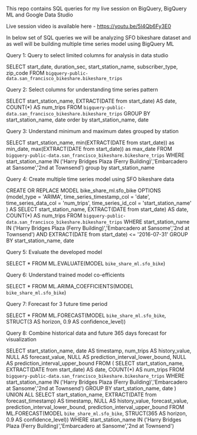 
This repo contains SQL queries for my live session on BigQuery, BigQuery ML and Google Data Studio

Live session video is available here - https://youtu.be/5l4Qb6Fy3E0

In below set of SQL queries we will be analyzing SFO bikeshare dataset and as well will be building multiple time series model using BigQuery ML

Query 1: Query to select limited columns for analysis in data studio

SELECT
   start_date, duration_sec, start_station_name, subscriber_type, zip_code
FROM
  `bigquery-public-data.san_francisco_bikeshare.bikeshare_trips`

Query 2: Select columns for understanding time series pattern

SELECT
   start_station_name,
   EXTRACT(DATE from start_date) AS date,
   COUNT(*) AS num_trips
FROM
  `bigquery-public-data.san_francisco_bikeshare.bikeshare_trips`
GROUP BY start_station_name, date
order by start_station_name, date

Query 3: Understand minimum and maximum dates grouped by station

SELECT
   start_station_name,
   min(EXTRACT(DATE from start_date)) as min_date,
   max(EXTRACT(DATE from start_date)) as max_date
FROM
  `bigquery-public-data.san_francisco_bikeshare.bikeshare_trips`
WHERE
  start_station_name IN ('Harry Bridges Plaza (Ferry Building)','Embarcadero at Sansome','2nd at Townsend')
group by start_station_name

Query 4: Create multiple time series model using SFO bikeshare data

CREATE OR REPLACE MODEL bike_share_ml.sfo_bike
OPTIONS
  (model_type = 'ARIMA',
   time_series_timestamp_col = 'date',
   time_series_data_col = 'num_trips',
   time_series_id_col = 'start_station_name'
  ) AS
SELECT
   start_station_name,
   EXTRACT(DATE from start_date) AS date,
   COUNT(*) AS num_trips
FROM
  `bigquery-public-data.san_francisco_bikeshare.bikeshare_trips`
WHERE
  start_station_name IN ('Harry Bridges Plaza (Ferry Building)','Embarcadero at Sansome','2nd at Townsend') AND
EXTRACT(DATE from start_date) <= '2016-07-31'
GROUP BY start_station_name, date

Query 5: Evaluate the developed model

SELECT
  *
FROM
  ML.EVALUATE(MODEL `bike_share_ml.sfo_bike`)

Query 6: Understand trained model co-efficients

SELECT
  *
FROM
  ML.ARIMA_COEFFICIENTS(MODEL `bike_share_ml.sfo_bike`)


Query 7: Forecast for 3 future time period

SELECT
  *
FROM
  ML.FORECAST(MODEL `bike_share_ml.sfo_bike`,
              STRUCT(3 AS horizon, 0.9 AS confidence_level))

Query 8: Combine historical data and future 365 days forecast for visualization

SELECT
 start_station_name,
 date AS timestamp,
 num_trips AS history_value,
 NULL AS forecast_value,
 NULL AS prediction_interval_lower_bound,
 NULL AS prediction_interval_upper_bound
FROM
 (
  SELECT
     start_station_name,
     EXTRACT(DATE from start_date) AS date,
     COUNT(*) AS num_trips
  FROM
    `bigquery-public-data.san_francisco_bikeshare.bikeshare_trips`
  WHERE
  start_station_name IN ('Harry Bridges Plaza (Ferry Building)','Embarcadero at Sansome','2nd at Townsend')
  GROUP BY start_station_name, date
 )
UNION ALL
SELECT
 start_station_name,
 EXTRACT(DATE from forecast_timestamp) AS timestamp,
 NULL AS history_value,
 forecast_value,
 prediction_interval_lower_bound,
 prediction_interval_upper_bound
FROM
 ML.FORECAST(MODEL `bike_share_ml.sfo_bike`,
             STRUCT(365 AS horizon, 0.9 AS confidence_level))
WHERE
  start_station_name IN ('Harry Bridges Plaza (Ferry Building)','Embarcadero at Sansome','2nd at Townsend')
